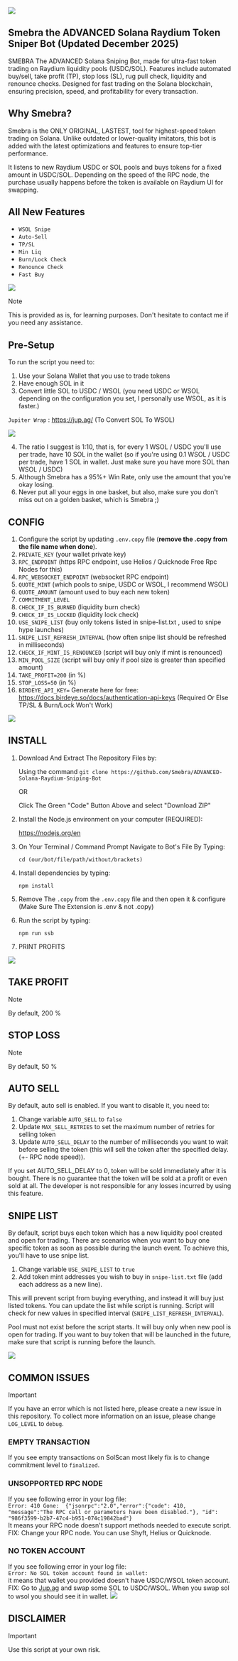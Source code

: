 ![](readme/logo.jpg)

## **Smebra the ADVANCED Solana Raydium Token Sniper Bot (Updated December 2025)** 

SMEBRA The ADVANCED Solana Sniping Bot, made for ultra-fast token trading on Raydium liquidity pools (USDC/SOL). Features include automated buy/sell, take profit (TP), stop loss (SL), rug pull check, liquidity and renounce checks. Designed for fast trading on the Solana blockchain, ensuring precision, speed, and profitability for every transaction.

## **Why Smebra?** 
Smebra is the ONLY ORIGINAL, LASTEST, tool for highest-speed token trading on Solana. Unlike outdated or lower-quality imitators, this bot is added with the latest optimizations and features to ensure top-tier performance.

It listens to new Raydium USDC or SOL pools and buys tokens for a fixed amount in USDC/SOL.
Depending on the speed of the RPC node, the purchase usually happens before the token is available on Raydium UI for swapping.

## **All New Features**

- `WSOL Snipe`
- `Auto-Sell`
- `TP/SL`
- `Min Liq`
- `Burn/Lock Check`
- `Renounce Check`
- `Fast Buy`

![](readme/token.png)

> [!NOTE]
> This is provided as is, for learning purposes. Don't hesitate to contact me if you need any assistance.

## Pre-Setup
To run the script you need to:
1. Use your Solana Wallet that you use to trade tokens
2. Have enough SOL in it
3. Convert little SOL to USDC / WSOL (you need USDC or WSOL depending on the configuration you set, I personally use WSOL, as it is faster.)

`Jupiter Wrap` : https://jup.ag/ (To Convert SOL To WSOL)

![](readme/jupiterwrap.png)

4. The ratio I suggest is 1:10, that is, for every 1 WSOL / USDC you'll use per trade, have 10 SOL in the wallet (so if you're using 0.1 WSOL / USDC per trade, have 1 SOL in wallet. Just make sure you have more SOL than WSOL / USDC)
5. Although Smebra has a 95%+ Win Rate, only use the amount that you're okay losing.
6. Never put all your eggs in one basket, but also, make sure you don't miss out on a golden basket, which is Smebra ;)

## CONFIG
1. Configure the script by updating `.env.copy` file (**remove the .copy from the file name when done**).
2. `PRIVATE_KEY` (your wallet private key)
3. `RPC_ENDPOINT` (https RPC endpoint, use Helios / Quicknode Free Rpc Nodes for this)
4. `RPC_WEBSOCKET_ENDPOINT` (websocket RPC endpoint)
5. `QUOTE_MINT` (which pools to snipe, USDC or WSOL, I recommend WSOL)
6. `QUOTE_AMOUNT` (amount used to buy each new token)
7. `COMMITMENT_LEVEL`
8. `CHECK_IF_IS_BURNED` (liquidity burn check)
9. `CHECK_IF_IS_LOCKED` (liquidity lock check)
10. `USE_SNIPE_LIST` (buy only tokens listed in snipe-list.txt , used to snipe hype launches)
11. `SNIPE_LIST_REFRESH_INTERVAL` (how often snipe list should be refreshed in milliseconds)
12. `CHECK_IF_MINT_IS_RENOUNCED` (script will buy only if mint is renounced)
13. `MIN_POOL_SIZE` (script will buy only if pool size is greater than specified amount)
14. `TAKE_PROFIT=200` (in %)
15. `STOP_LOSS=50` (in %)
16. `BIRDEYE_API_KEY=` Generate here for free: https://docs.birdeye.so/docs/authentication-api-keys (Required Or Else TP/SL & Burn/Lock Won't Work)

![](readme/env.png)
  
## INSTALL
1. Download And Extract The Repository Files by:
   
   Using the command `git clone https://github.com/Smebra/ADVANCED-Solana-Raydium-Sniping-Bot`
   
   OR
   
   Click The Green "Code" Button Above and select "Download ZIP"


2. Install the Node.js environment on your computer (REQUIRED):
   
   https://nodejs.org/en


3. On Your Terminal / Command Prompt Navigate to Bot's File By Typing:
 
   `cd (our/bot/file/path/without/brackets)`


4. Install dependencies by typing:

    `npm install`


5. Remove The `.copy` from the `.env.copy` file and then open it & configure (Make Sure The Extension is .env & not .copy)

   
6. Run the script by typing:

    `npm run ssb`


7. PRINT PROFITS


   
![](readme/preview.png)

## TAKE PROFIT

> [!NOTE]
> By default, 200 % 

## STOP LOSS

> [!NOTE]
> By default, 50 %

## AUTO SELL
By default, auto sell is enabled. If you want to disable it, you need to:
1. Change variable `AUTO_SELL` to `false`
2. Update `MAX_SELL_RETRIES` to set the maximum number of retries for selling token
3. Update `AUTO_SELL_DELAY` to the number of milliseconds you want to wait before selling the token (this will sell the token after the specified delay. (+- RPC node speed)).

If you set AUTO_SELL_DELAY to 0, token will be sold immediately after it is bought.
There is no guarantee that the token will be sold at a profit or even sold at all. The developer is not responsible for any losses incurred by using this feature.

## SNIPE LIST
By default, script buys each token which has a new liquidity pool created and open for trading.
There are scenarios when you want to buy one specific token as soon as possible during the launch event.
To achieve this, you'll have to use snipe list.
1. Change variable `USE_SNIPE_LIST` to `true` 
2. Add token mint addresses you wish to buy in `snipe-list.txt` file (add each address as a new line).

This will prevent script from buying everything, and instead it will buy just listed tokens.
You can update the list while script is running. Script will check for new values in specified interval (`SNIPE_LIST_REFRESH_INTERVAL`).

Pool must not exist before the script starts.
It will buy only when new pool is open for trading. If you want to buy token that will be launched in the future, make sure that script is running before the launch.

![](/readme/snipelist.png)


## COMMON ISSUES

> [!IMPORTANT]
> If you have an error which is not listed here, please create a new issue in this repository.
> To collect more information on an issue, please change `LOG_LEVEL` to `debug`.
> 
> ### EMPTY TRANSACTION
> If you see empty transactions on SolScan most likely fix is to change commitment level to `finalized`.
> 
> ### UNSOPPORTED RPC NODE
> If you see following error in your log file:  
> `Error: 410 Gone:  {"jsonrpc":"2.0","error":{"code": 410, "message":"The RPC call or parameters have been disabled."}, "id": "986f3599-b2b7-47c4-b951-074c19842bad"}`  
> It means your RPC node doesn't support methods needed to execute script.
> FIX: Change your RPC node. You can use Shyft, Helius or Quicknode. 
> 
> ### NO TOKEN ACCOUNT
> If you see following error in your log file:  
> `Error: No SOL token account found in wallet:`  
> it means that wallet you provided doesn't have USDC/WSOL token account.
> FIX: Go to [Jup.ag](https://jup.ag/) and swap some SOL to USDC/WSOL. When you swap sol to wsol you should see it in wallet.
![](readme/jupwsol.png)

## DISCLAIMER

> [!IMPORTANT]
> Use this script at your own risk.
